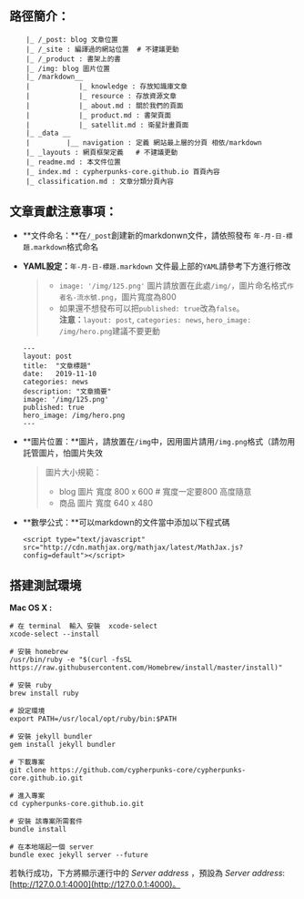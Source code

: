 ## 路徑簡介：

```
    |_ /_post: blog 文章位置
    |_ /_site : 編譯過的網站位置  # 不建議更動
    |_ /_product : 書架上的書
    |_ /img: blog 圖片位置
    |_ /markdown__
    |            |_ knowledge : 存放知識庫文章
    |            |_ resource : 存放資源文章
    |            |_ about.md : 關於我們的頁面
    |            |_ product.md : 書架頁面
    |            |_ satellit.md : 衛星計畫頁面		   
    |_ _data __    
    |         |__ navigation : 定義 網站最上層的分頁 相依/markdown    
    |_ _layouts : 網頁框架定義   # 不建議更動   
    |_ readme.md : 本文件位置    
    |_ index.md : cypherpunks-core.github.io 首頁內容
    |_ classification.md : 文章分類分頁內容
```

## 文章貢獻注意事項：
* **文件命名：**在`/_post`創建新的markdonwn文件，請依照發布 `年-月-日-標題.markdown`格式命名
* **YAML設定：**`年-月-日-標題.markdown` 文件最上部的`YAML`請參考下方進行修改
	> * `image: '/img/125.png'` 圖片請放置在此處`/img/`，圖片命名格式`作者名-流水號.png`，圖片寬度為800
	> * 如果還不想發布可以把`published: true`改為`false`。  
	> **注意：**`layout: post`, `categories: news`, `hero_image: /img/hero.png`建議不要更動

	```
	---
	layout: post
	title:  "文章標題"
	date:   2019-11-10
	categories: news
	description: "文章摘要"
	image: '/img/125.png'
	published: true
	hero_image: /img/hero.png
	---
	```

* **圖片位置：**圖片，請放置在`/img`中，因用圖片請用`/img.png`格式（請勿用託管圖片，怕圖片失效

	> 圖片大小規範：
	> * blog 圖片 寬度 800 x 600  # 寬度一定要800 高度隨意
	> * 商品  圖片 寬度 640 x 480
* **數學公式：**可以markdown的文件當中添加以下程式碼
  ```
  <script type="text/javascript" src="http://cdn.mathjax.org/mathjax/latest/MathJax.js?config=default"></script>
  ```

## 搭建測試環境

**Mac OS X :**
```
# 在 terminal  輸入 安裝  xcode-select
xcode-select --install

# 安裝 homebrew
/usr/bin/ruby -e "$(curl -fsSL https://raw.githubusercontent.com/Homebrew/install/master/install)"

# 安裝 ruby
brew install ruby

# 設定環境
export PATH=/usr/local/opt/ruby/bin:$PATH

# 安裝 jekyll bundler
gem install jekyll bundler

# 下載專案
git clone https://github.com/cypherpunks-core/cypherpunks-core.github.io.git

# 進入專案
cd cypherpunks-core.github.io.git

# 安裝 該專案所需套件
bundle install

# 在本地端起一個 server 
bundle exec jekyll server --future
```

若執行成功，下方將顯示運行中的 _Server address_ ，預設為 _Server address_: [http://127.0.0.1:4000](http://127.0.0.1:4000)。